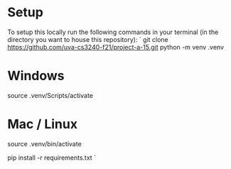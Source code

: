 # Setup
To setup this locally run the following commands in your terminal (in the directory you want to house this repository):
`
  git clone https://github.com/uva-cs3240-f21/project-a-15.git
  python -m venv .venv

  # Windows
  source .venv/Scripts/activate
  # Mac / Linux
  source .venv/bin/activate

  pip install -r requirements.txt
`
